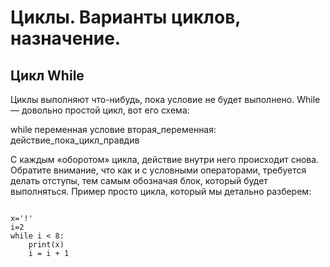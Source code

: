 # Циклы. Варианты циклов, назначение.


## Цикл While


Циклы выполняют что-нибудь, пока условие не будет выполнено. While — довольно простой цикл, вот его схема:

while переменная условие вторая_переменная:
действие_пока_цикл_правдив

С каждым «оборотом» цикла, действие внутри него происходит снова. Обратите внимание, что как и с условными операторами, требуется делать отступы, тем самым обозначая блок, который будет выполняться. Пример просто цикла, который мы детально разберем:

<code>
x='!'
i=2
while i < 8:
    print(x)
    i = i + 1
</code>